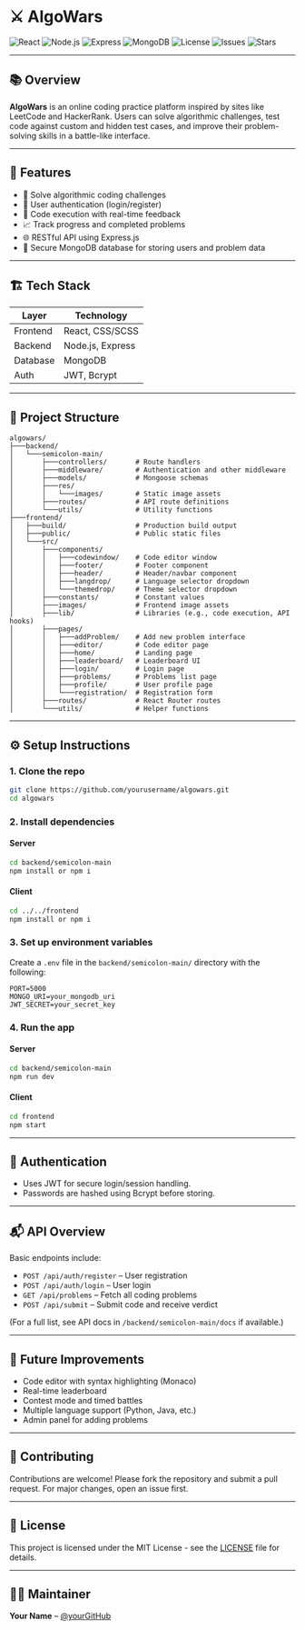 # ⚔️ AlgoWars

![React](https://img.shields.io/badge/Frontend-React-blue?logo=react)
![Node.js](https://img.shields.io/badge/Backend-Node.js-green?logo=node.js)
![Express](https://img.shields.io/badge/API-Express.js-lightgrey?logo=express)
![MongoDB](https://img.shields.io/badge/Database-MongoDB-brightgreen?logo=mongodb)
![License](https://img.shields.io/badge/License-MIT-yellow.svg)
![Issues](https://img.shields.io/github/issues/yourusername/algowars)
![Stars](https://img.shields.io/github/stars/yourusername/algowars?style=social)

---

## 📚 Overview

**AlgoWars** is an online coding practice platform inspired by sites like LeetCode and HackerRank. Users can solve algorithmic challenges, test code against custom and hidden test cases, and improve their problem-solving skills in a battle-like interface.

---

## 🚀 Features

- 🧠 Solve algorithmic coding challenges  
- 👥 User authentication (login/register)  
- 💾 Code execution with real-time feedback  
- 📈 Track progress and completed problems  
- 🌐 RESTful API using Express.js  
- 🔐 Secure MongoDB database for storing users and problem data  

---

## 🏗️ Tech Stack

| Layer       | Technology        |
|-------------|-------------------|
| Frontend    | React, CSS/SCSS   |
| Backend     | Node.js, Express  |
| Database    | MongoDB           |
| Auth        | JWT, Bcrypt       |


---

## 📁 Project Structure

```
algowars/
├───backend/
│   └───semicolon-main/
│       ├───controllers/       # Route handlers
│       ├───middleware/        # Authentication and other middleware
│       ├───models/            # Mongoose schemas
│       ├───res/
│       │   └───images/        # Static image assets
│       ├───routes/            # API route definitions
│       └───utils/             # Utility functions
├───frontend/
│   ├───build/                 # Production build output
│   ├───public/                # Public static files
│   └───src/
│       ├───components/
│       │   ├───codewindow/    # Code editor window
│       │   ├───footer/        # Footer component
│       │   ├───header/        # Header/navbar component
│       │   ├───langdrop/      # Language selector dropdown
│       │   └───themedrop/     # Theme selector dropdown
│       ├───constants/         # Constant values
│       ├───images/            # Frontend image assets
│       ├───lib/               # Libraries (e.g., code execution, API hooks)
│       ├───pages/
│       │   ├───addProblem/    # Add new problem interface
│       │   ├───editor/        # Code editor page
│       │   ├───home/          # Landing page
│       │   ├───leaderboard/   # Leaderboard UI
│       │   ├───login/         # Login page
│       │   ├───problems/      # Problems list page
│       │   ├───profile/       # User profile page
│       │   └───registration/  # Registration form
│       ├───routes/            # React Router routes
│       └───utils/             # Helper functions
```

---

## ⚙️ Setup Instructions

### 1. Clone the repo

```bash
git clone https://github.com/yourusername/algowars.git
cd algowars
```

### 2. Install dependencies

#### Server

```bash
cd backend/semicolon-main
npm install or npm i
```

#### Client

```bash
cd ../../frontend
npm install or npm i
```

### 3. Set up environment variables

Create a `.env` file in the `backend/semicolon-main/` directory with the following:

```
PORT=5000
MONGO_URI=your_mongodb_uri
JWT_SECRET=your_secret_key
```

### 4. Run the app

#### Server

```bash
cd backend/semicolon-main
npm run dev
```

#### Client

```bash
cd frontend
npm start
```

---

## 🔐 Authentication

- Uses JWT for secure login/session handling.  
- Passwords are hashed using Bcrypt before storing.

---

## 📬 API Overview

Basic endpoints include:

- `POST /api/auth/register` – User registration  
- `POST /api/auth/login` – User login  
- `GET /api/problems` – Fetch all coding problems  
- `POST /api/submit` – Submit code and receive verdict  

(For a full list, see API docs in `/backend/semicolon-main/docs` if available.)

---

## 🎯 Future Improvements

- Code editor with syntax highlighting (Monaco)  
- Real-time leaderboard  
- Contest mode and timed battles  
- Multiple language support (Python, Java, etc.)  
- Admin panel for adding problems  

---

## 🙌 Contributing

Contributions are welcome! Please fork the repository and submit a pull request. For major changes, open an issue first.

---

## 📄 License

This project is licensed under the MIT License - see the [LICENSE](LICENSE) file for details.

---

## 👨‍💻 Maintainer

**Your Name** – [@yourGitHub](https://github.com/yourusername)
